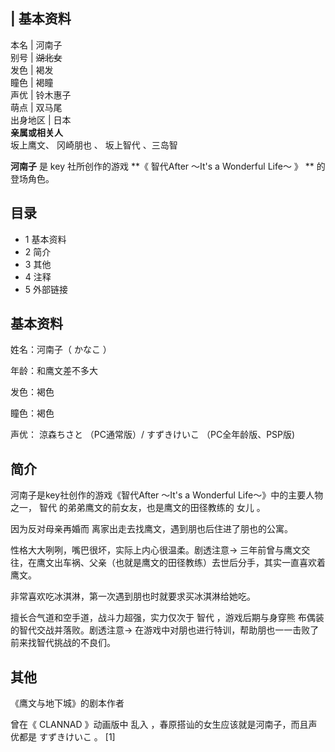 |  **基本资料**  
---  
本名  |  河南子   
别号  |  ~~湖北女~~  
发色  |  褐发   
瞳色  |  褐瞳   
声优  |  铃木惠子   
萌点  |  双马尾   
出身地区  |  日本   
**亲属或相关人**  
坂上鹰文、  冈崎朋也  、  坂上智代  、三岛智  
  
**河南子** 是  key  社所创作的游戏 **《 智代After ～It's a Wonderful Life～  》 ** 的登场角色。

##  目录

  * 1  基本资料 
  * 2  简介 
  * 3  其他 
  * 4  注释 
  * 5  外部链接 

##  基本资料

姓名：河南子（  かなこ  ）

年龄：和鹰文差不多大

发色：褐色

瞳色：褐色

声优：  涼森ちさと  （PC通常版）/  すずきけいこ  （PC全年龄版、PSP版)

##  简介

河南子是key社创作的游戏《智代After ～It's a Wonderful Life～》中的主要人物之一，  智代
的弟弟鹰文的前女友，也是鹰文的田径教练的  女儿  。

因为反对母亲再婚而  离家出走去找鹰文，遇到朋也后住进了朋也的公寓。

性格大大咧咧，嘴巴很坏，实际上内心很温柔。剧透注意→  三年前曾与鹰文交往，在鹰文出车祸、父亲（也就是鹰文的田径教练）去世后分手，其实一直喜欢着鹰文。

非常喜欢吃冰淇淋，第一次遇到朋也时就要求买冰淇淋给她吃。

擅长合气道和空手道，战斗力超强，实力仅次于  智代  ，游戏后期与身穿熊  布偶装  的智代交战并落败。剧透注意→
在游戏中对朋也进行特训，帮助朋也一一击败了前来找智代挑战的不良们。

##  其他

《鹰文与地下城》的剧本作者

曾在《  CLANNAD  》动画版中  乱入  ，春原搭讪的女生应该就是河南子，而且声优都是  すずきけいこ  。  [1]

  